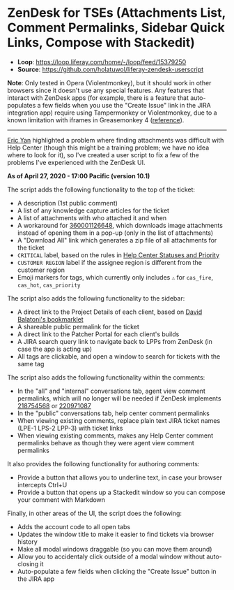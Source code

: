 # ZenDesk for TSEs (Attachments List, Comment Permalinks, Sidebar Quick Links, Compose with Stackedit)

* **Loop**: https://loop.liferay.com/home/-/loop/feed/15379250
* **Source**: https://github.com/holatuwol/liferay-zendesk-userscript

**Note**: Only tested in Opera (Violentmonkey), but it should work in other browsers since it doesn't use any special features. Any features that interact with ZenDesk apps (for example, there is a feature that auto-populates a few fields when you use the "Create Issue" link in the JIRA integration app) require using Tampermonkey or Violentmonkey, due to a known limitation with iframes in Greasemonkey 4 ([reference](https://github.com/greasemonkey/greasemonkey/issues/2574)).

---

[Eric Yan](https://loop.liferay.com/web/guest/home/-/loop/people/_eric.yan) highlighted a problem where finding attachments was difficult with Help Center (though this might be a training problem; we have no idea where to look for it), so I've created a user script to fix a few of the problems I've experienced with the ZenDesk UI.

**As of April 27, 2020 - 17:00 Pacific (version 10.1)**

The script adds the following functionality to the top of the ticket:

- A description (1st public comment)
- A list of any knowledge capture articles for the ticket
- A list of attachments with who attached it and when
- A workaround for [360001126648](https://grow.liferay.com/share/issues/360001126648), which downloads image attachments instead of opening them in a pop-up (only in the list of attachments)
- A "Download All" link which generates a zip file of all attachments for the ticket
- `CRITICAL` label, based on the rules in [Help Center Statuses and Priority](https://grow.liferay.com/share/Help+Center+Statuses+and+Priorities)
- `CUSTOMER REGION` label if the assignee region is different from the customer region
- Emoji markers for tags, which currently only includes `⚠️` for `cas_fire`, `cas_hot`, `cas_priority`

The script also adds the following functionality to the sidebar:

- A direct link to the Project Details of each client, based on [David Balatoni's bookmarklet](https://loop.liferay.com/home/-/loop/feed/15055909)
- A shareable public permalink for the ticket
- A direct link to the Patcher Portal for each client's builds
- A JIRA search query link to navigate back to LPPs from ZenDesk (in case the app is acting up)
- All tags are clickable, and open a window to search for tickets with the same tag

The script also adds the following functionality within the comments:

- In the "all" and "internal" conversations tab, agent view comment permalinks, which will no longer will be needed if ZenDesk implements [218754568](https://support.zendesk.com/hc/en-us/community/posts/218754568-Permalinks-to-ZenDesk-comments) or [220971087](https://support.zendesk.com/hc/en-us/community/posts/220971087-Provide-a-way-to-add-deep-or-permanent-links-to-specific-comments-in-a-Ticket)
- In the "public" conversations tab, help center comment permalinks
- When viewing existing comments, replace plain text JIRA ticket names (LPE-1 LPS-2 LPP-3) with ticket links
- When viewing existing comments, makes any Help Center comment permalinks behave as though they were agent view comment permalinks

It also provides the following functionality for authoring comments:

- Provide a button that allows you to underline text, in case your browser intercepts Ctrl+U
- Provide a button that opens up a Stackedit window so you can compose your comment with Markdown

Finally, in other areas of the UI, the script does the following:

- Adds the account code to all open tabs
- Updates the window title to make it easier to find tickets via browser history
- Make all modal windows draggable (so you can move them around)
- Allow you to accidentaly click outside of a modal window without auto-closing it
- Auto-populate a few fields when clicking the "Create Issue" button in the JIRA app